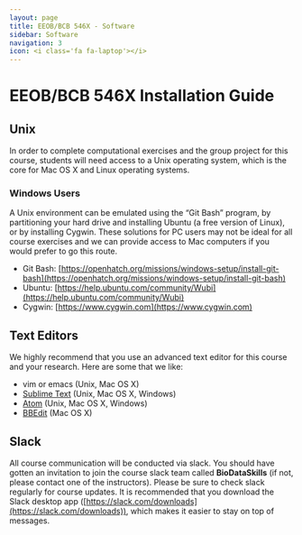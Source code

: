 ```yaml
---
layout: page
title: EEOB/BCB 546X - Software
sidebar: Software
navigation: 3
icon: <i class='fa fa-laptop'></i> 
---
```


# EEOB/BCB 546X Installation Guide

## Unix

In order to complete computational exercises and the group project for this course, students will need access to a Unix operating system, which is the core for Mac OS X and Linux operating systems.

### Windows Users

A Unix environment can be emulated using the “​Git Bash​” program, by partitioning your hard drive and installing Ubuntu (a free version of Linux),​ or by installing Cygwin​. These solutions for PC users may not be ideal for all course exercises and we can provide access to Mac computers if you would prefer to go this route.

* Git Bash: ​[https://openhatch.org/missions/windows-setup/install-git-bash](https://openhatch.org/missions/windows-setup/install-git-bash) 
* Ubuntu: [​https://help.ubuntu.com/community/Wubi](https://help.ubuntu.com/community/Wubi)
* Cygwin: ​[https://www.cygwin.com](https://www.cygwin.com)

## Text Editors 

We highly recommend that you use an advanced text editor for this course and your research. Here are some that we like:

* vim or emacs (Unix, Mac OS X)
* [Sublime Text](http://www.sublimetext.com/) (Unix, Mac OS X, Windows)
* [Atom](https://atom.io/) (Unix, Mac OS X, Windows)
* [BBEdit](https://www.barebones.com/products/bbedit/) (Mac OS X)

## Slack

All course communication will be conducted via slack. You should have gotten an invitation to join the course slack team called **BioDataSkills** (if not, please contact one of the instructors). Please be sure to check slack regularly for course updates. It is recommended that you download the Slack desktop app ([https://slack.com/downloads](https://slack.com/downloads)), which makes it easier to stay on top of messages. 

